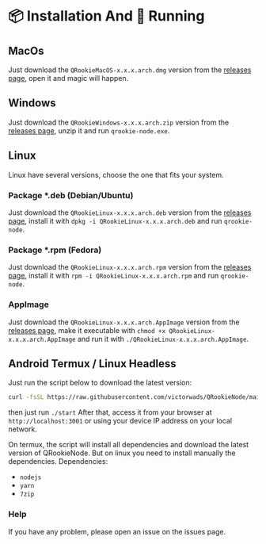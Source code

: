 # 📦 Installation And 🚀 Running

## MacOs

Just download the `QRookieMacOS-x.x.x.arch.dmg` version from the [releases page](./releases), open it and magic will happen.

## Windows

Just download the `QRookieWindows-x.x.x.arch.zip` version from the [releases page](./releases), unzip it and run `qrookie-node.exe`.

## Linux

Linux have several versions, choose the one that fits your system.

### Package *.deb (Debian/Ubuntu)

Just download the `QRookieLinux-x.x.x.arch.deb` version from the [releases page](./releases), install it with `dpkg -i QRookieLinux-x.x.x.arch.deb` and run `qrookie-node`.

### Package *.rpm (Fedora)

Just download the `QRookieLinux-x.x.x.arch.rpm` version from the [releases page](./releases), install it with `rpm -i QRookieLinux-x.x.x.arch.rpm` and run `qrookie-node`.

### AppImage

Just download the `QRookieLinux-x.x.x.arch.AppImage` version from the [releases page](./releases), make it executable with `chmod +x QRookieLinux-x.x.x.arch.AppImage` and run it with `./QRookieLinux-x.x.x.arch.AppImage`.

## Android Termux / Linux Headless

Just run the script below to download the latest version:
```bash
curl -fsSL https://raw.githubusercontent.com/victorwads/QRookieNode/main/platforms/headless-install.sh | bash
```

then just run `./start`
After that, access it from your browser at `http://localhost:3001` or using your device IP address on your local network.

On termux, the script will install all dependencies and download the latest version of QRookieNode. But on linux you need to install manually the dependencies.
Dependencies:
- `nodejs`
- `yarn`
- `7zip`

### Help

If you have any problem, please open an issue on the issues page.